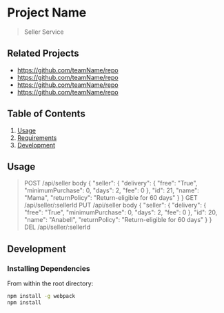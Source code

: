 # Project Name

> Seller Service

## Related Projects

  - https://github.com/teamName/repo
  - https://github.com/teamName/repo
  - https://github.com/teamName/repo
  - https://github.com/teamName/repo

## Table of Contents

1. [Usage](#Usage)
1. [Requirements](#requirements)
1. [Development](#development)

## Usage

> POST /api/seller
  body
    {
      "seller": {
          "delivery": {
          "free": "True",
          "minimumPurchase": 0,
          "days": 2,
          "fee": 0
          },
          "id": 21,
          "name": "Mama",
          "returnPolicy": "Return-eligible for 60 days"
      }
    }
> GET /api/seller/:sellerId
> PUT /api/seller
  body
    {
        "seller": {
            "delivery": {
            "free": "True",
            "minimumPurchase": 0,
            "days": 2,
            "fee": 0
            },
            "id": 20,
            "name": "Anabell",
            "returnPolicy": "Return-eligible for 60 days"
        }
    }
> DEL /api/seller/:sellerId


## Development

### Installing Dependencies

From within the root directory:

```sh
npm install -g webpack
npm install
```

